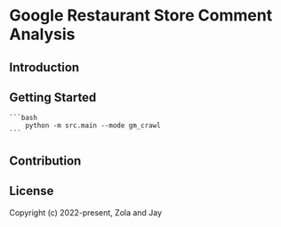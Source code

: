 # Google Restaurant Store Comment Analysis

## Introduction
    

## Getting Started
    ```bash
        python -m src.main --mode gm_crawl
    ```

## Contribution

<!-- <a href="https://github.com/ZolaHsieh/google_comment_analysis/graphs/contributors"><img src="https://opencollective.com/google_comment_analysis/contributors.svg?width=890" /></a> -->


## License

<!-- [MIT](https://opensource.org/licenses/MIT) -->

Copyright (c) 2022-present, Zola and Jay